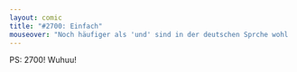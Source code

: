 ```yaml
---
layout: comic
title: "#2700: Einfach"
mouseover: "Noch häufiger als 'und' sind in der deutschen Sprche wohl 'der' und 'die' vertreten."
---
```


PS: 2700! Wuhuu!
